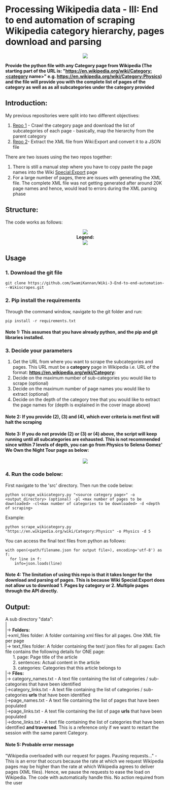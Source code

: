 # Processing Wikipedia data - III: End to end automation of scraping Wikipedia category hierarchy, pages download and parsing
<p align = "center">
<img src="https://github.com/SwamiKannan/WikiCategoryScrapes/blob/main/images/cover.png"
</p>

**Provide the python file with any Category page from Wikipedia (The starting part of the URL is: "https://en.wikipedia.org/wiki/Category:<category name>" e.g. https://en.wikipedia.org/wiki/Category:Physics) and the file will provide you with the complete list of pages of the category as well as as all subcategories under the category provided** 

## Introduction:
My previous repositories were split into two different objectives:
1. [Repo 1](https://github.com/SwamiKannan/Scraping-the-Wikipedia-Category-Hierarchy) - Crawl the category page and download the list of subcategories of each page - basically, map the hierarchy from the parent category
2. [Repo 2](https://github.com/SwamiKannan/Extracting-content-from-Wikidumps-XML-files)- Extract the XML file from Wiki:Export and convert it to a JSON file

There are two issues using the two repos together:
1. There is still a manual step where you have to copy paste the page names into the Wiki [Special:Export](https://en.wikipedia.org/wiki/Special:Export) page
2. For a large number of pages, there are issues with generating the XML file. The complete XML file was not getting generated after around 20K page names and hence, would lead to errors during the XML parsing phase

## Structure:
The code works as follows:
<p align='center'>
<img src="https://github.com/SwamiKannan/End-to-end-automation---Wikiscrapes/blob/main/images/final_flow.png"><br>
  <b> Legend: </b> <br>
  <img src="https://github.com/SwamiKannan/End-to-end-automation---Wikiscrapes/blob/main/images/legend.png">
</p>

## Usage
### 1. Download the git file
```
git clone https://github.com/SwamiKannan/Wiki-3-End-to-end-automation---Wikiscrapes.git
```
### 2. Pip install the requirements
Through the command window, navigate to the git folder and run:
```
pip install -r requirements.txt
```
#### Note 1: This assumes that you have already python, and the pip and git libraries installed.

### 3. Decide your parameters
1. Get the URL from where you want to scrape the subcategories and pages. This URL must be a **category** page in Wikipedia i.e. URL of the format: **https://en.wikipedia.org/wiki/Category:**
2. Decide on the maximum number of sub-categories you would like to scrape (optional)
3. Decide on the maximum number of page names you would like to extract (optional)
4. Decide on the depth of the category tree that you would like to extract the page names for (depth is explained in the cover image above)
   
#### Note 2: If you provide (2), (3) and (4), which ever criteria is met first will halt the scraping
#### Note 3: If you do not provide (2) or (3) or (4) above, the script will keep running until all subcategories are exhausted. This is not recommended since within 7 levels of depth, you can go from Physics to Selena Gomez' We Own the Night Tour page as below:
   <p align = "center">
   <img src="https://github.com/SwamiKannan/Scraping_Wikipedia_categories/blob/main/images/depth_gone_wrong.png">
   </p>

### 4. Run the code below:
First navigate to the 'src' directory.
Then run the code below:
```
python scrape_wikicategory.py "<source category page>" -o <output_directory> (optional) -pl <max number of pages to be downloaded> -cl<max number of categories to be downloaded> -d <depth of scraping>
```
Example:
```
python scrape_wikicategory.py "https://en.wikipedia.org/wiki/Category:Physics" -o Physics -d 5
```
You can access the final text files from python as follows:
```
with open(<path/filename.json for output file>), encoding='utf-8') as f:
  for line in f:
    info=json.loads(line)
```
#### Note 4: The limitation of using this repo is that it takes longer for the download and parsing of pages. This is because Wiki Special:Export does not allow us to download 1. Pages by category or 2. Multiple pages through the API directly.

## Output:
A sub directory "data":<br>
|<br>
|-> **Folders:**<br>
    |->xml_files folder: A folder containing xml files for all pages. One XML file per page<br>
    |-> text_files folder: A folder containing the text/ json files for all pages: Each file contains  the following details for ONE page:<br>
    &nbsp;&nbsp;&nbsp;&nbsp;&nbsp;&nbsp;1. page: Page title of the article<br>
&nbsp;&nbsp;&nbsp;&nbsp;&nbsp;&nbsp;2. sentences: Actual content in the article<br>
&nbsp;&nbsp;&nbsp;&nbsp;&nbsp;&nbsp;3. categories: Categories that this article belongs to<br>
|-> **Files:**<br>
    |-> category_names.txt - A text file containing the list of categories / sub-categories that have been identified<br>
    |->category_links.txt - A text file containing the list of categories / sub-categories **urls** that have been identified<br>
    |->page_names.txt - A text file containing the list of pages that have been populated<br>
    |->page_links.txt - A text file containing the list of page **urls** that have been populated<br>
    |->done_links.txt - A text file containing the list of categories that have been identified **and traversed**. This is a reference only if we want to restart the session with the same parent Category.<br>

#### Note 5: Probable error message 
"Wikipedia overloaded with our request for pages. Pausing requests..." - This is an error that occurs because the rate at which we request Wikipedia pages may be higher than the rate at which Wikipedia agrees to deliver pages (XML files). Hence, we pause the requests to ease the load on Wikipedia. The code with automatically handle this. No action required from the user
